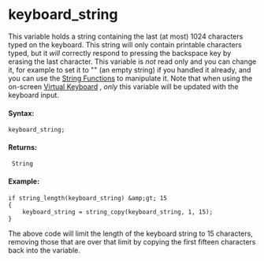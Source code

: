 # keyboard_string

This variable holds a string containing the last (at most) 1024
characters typed on the keyboard. This string will only contain
printable characters typed, but it *will* correctly respond to pressing
the backspace key by erasing the last character. This variable is *not*
read only and you can change it, for example to set it to "" (an empty
string) if you handled it already, and you can use the [String
Functions](../../Strings/Strings) to manipulate it. Note that when
using the on-screen [Virtual
Keyboard](../Virtual_Keys_And_Keyboards/Virtual_Keys_And_Keyboards)
, *only* this variable will be updated with the keyboard input.

#### **Syntax:**

``` gml
keyboard_string;
```

#### **Returns:**

``` gml
 String
```

#### **Example:**

``` gml
if string_length(keyboard_string) &amp;gt; 15
{
    keyboard_string = string_copy(keyboard_string, 1, 15);
}
```

The above code will limit the length of the keyboard string to 15
characters, removing those that are over that limit by copying the first
fifteen characters back into the variable.
